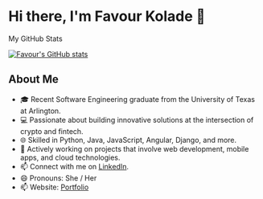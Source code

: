 <!--
**Favk/Favk** is a ✨ _special_ ✨ repository because its `README.md` (this file) appears on your GitHub profile.

Here are some ideas to get you started:
GitHub Stats
[Favour's GitHub stats](https://github-readme-stats.vercel.app/api?username=Favk&show_icons=true&theme=radical)

- 🔭 I’m currently working on ...
- 🌱 I’m currently learning ...
- 👯 I’m looking to collaborate on ...
- 🤔 I’m looking for help with ...
- 💬 Ask me about ...
- 📫 How to reach me: ...
- 😄 Pronouns: ...
- ⚡ Fun fact: ...
-->

# Hi there, I'm Favour Kolade 👋

My GitHub Stats

[![Favour's GitHub stats](https://github-readme-stats.vercel.app/api?username=Favk&show_icons=true&theme=radical)](https://github.com/Favk/github-readme-stats)


## About Me
- 🎓 Recent Software Engineering graduate from the University of Texas at Arlington.
- 💻 Passionate about building innovative solutions at the intersection of crypto and fintech.
- 🌐 Skilled in Python, Java, JavaScript, Angular, Django, and more.
- 🚀 Actively working on projects that involve web development, mobile apps, and cloud technologies.
- 📫 Connect with me on [LinkedIn](https://www.linkedin.com/in/favour-kolade/).
- 😄 Pronouns: She / Her
- 📫 Website: [Portfolio](https://favour-kolade-portfolio.vercel.app/)


